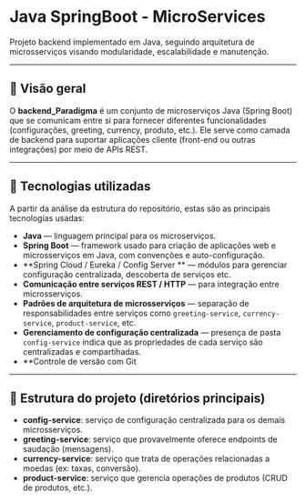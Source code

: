 # Java SpringBoot - MicroServices

Projeto backend implementado em Java, seguindo arquitetura de microsserviços visando modularidade, escalabilidade e manutenção.

---

## 📝 Visão geral

O **backend_Paradigma** é um conjunto de microserviços Java (Spring Boot) que se comunicam entre si para fornecer diferentes funcionalidades (configurações, greeting, currency, produto, etc.). Ele serve como camada de backend para suportar aplicações cliente (front-end ou outras integrações) por meio de APIs REST.

---

## 🧱 Tecnologias utilizadas

A partir da análise da estrutura do repositório, estas são as principais tecnologias usadas:

- **Java** — linguagem principal para os microserviços.  
- **Spring Boot** — framework usado para criação de aplicações web e microsserviços em Java, com convenções e auto-configuração.
- **Spring Cloud / Eureka / Config Server ** — módulos para gerenciar configuração centralizada, descoberta de serviços etc. 
- **Comunicação entre serviços REST / HTTP** — para integração entre microsserviços.  
- **Padrões de arquitetura de microsserviços** — separação de responsabilidades entre serviços como `greeting-service`, `currency-service`, `product-service`, etc.  
- **Gerenciamento de configuração centralizada** — presença de pasta `config-service` indica que as propriedades de cada serviço são centralizadas e compartihadas.   
- **Controle de versão com Git 

---

## 📂 Estrutura do projeto (diretórios principais)

- **config-service**: serviço de configuração centralizada para os demais microsserviços.
- **greeting-service**: serviço que provavelmente oferece endpoints de saudação (mensagens).
- **currency-service**: serviço que trata de operações relacionadas a moedas (ex: taxas, conversão).
- **product-service**: serviço que gerencia operações de produtos (CRUD de produtos, etc.).
